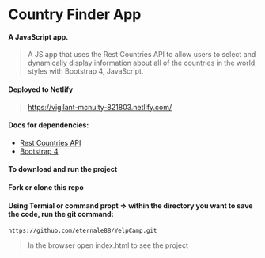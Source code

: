 # Country Finder App
#### A JavaScript app.

> A JS app that uses the Rest Countries API to allow users to select and dynamically display information about all of the countries in the world, styles with Bootstrap 4, JavaScript.

#### Deployed to Netlify
> https://vigilant-mcnulty-821803.netlify.com/

#### Docs for dependencies:
* [Rest Countries API](https://restcountries.eu/#rest-countries "Rest Countries API")
* [Bootstrap 4](https://getbootstrap.com/docs/4.0/getting-started/introduction/ "Bootstrap 4")


#### To download and run the project
#### Fork or clone this repo
#### Using Termial or command propt => within the directory you want to save the code, run the git command:
`https://github.com/eternale88/YelpCamp.git`

> In the browser open index.html to see the project
